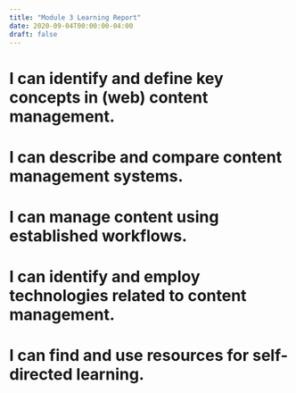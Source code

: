 ```yaml
---
title: "Module 3 Learning Report"
date: 2020-09-04T00:00:00-04:00
draft: false
---
```


# I can identify and define key concepts in (web) content management.
# I can describe and compare content management systems.
# I can manage content using established workflows.
# I can identify and employ technologies related to content management.
# I can find and use resources for self-directed learning.
